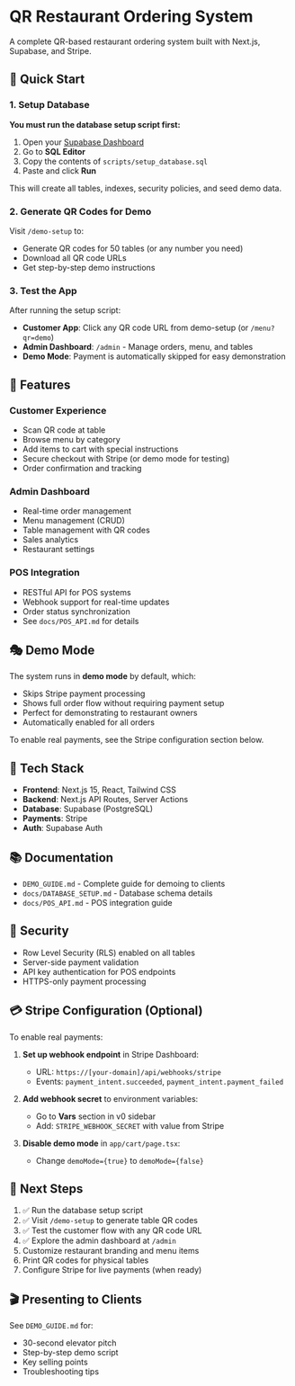 # QR Restaurant Ordering System

A complete QR-based restaurant ordering system built with Next.js, Supabase, and Stripe.

## 🚀 Quick Start

### 1. Setup Database

**You must run the database setup script first:**

1. Open your [Supabase Dashboard](https://supabase.com/dashboard)
2. Go to **SQL Editor**
3. Copy the contents of `scripts/setup_database.sql`
4. Paste and click **Run**

This will create all tables, indexes, security policies, and seed demo data.

### 2. Generate QR Codes for Demo

Visit `/demo-setup` to:
- Generate QR codes for 50 tables (or any number you need)
- Download all QR code URLs
- Get step-by-step demo instructions

### 3. Test the App

After running the setup script:
- **Customer App**: Click any QR code URL from demo-setup (or `/menu?qr=demo`)
- **Admin Dashboard**: `/admin` - Manage orders, menu, and tables
- **Demo Mode**: Payment is automatically skipped for easy demonstration

## 📱 Features

### Customer Experience
- Scan QR code at table
- Browse menu by category
- Add items to cart with special instructions
- Secure checkout with Stripe (or demo mode for testing)
- Order confirmation and tracking

### Admin Dashboard
- Real-time order management
- Menu management (CRUD)
- Table management with QR codes
- Sales analytics
- Restaurant settings

### POS Integration
- RESTful API for POS systems
- Webhook support for real-time updates
- Order status synchronization
- See `docs/POS_API.md` for details

## 🎭 Demo Mode

The system runs in **demo mode** by default, which:
- Skips Stripe payment processing
- Shows full order flow without requiring payment setup
- Perfect for demonstrating to restaurant owners
- Automatically enabled for all orders

To enable real payments, see the Stripe configuration section below.

## 🔧 Tech Stack

- **Frontend**: Next.js 15, React, Tailwind CSS
- **Backend**: Next.js API Routes, Server Actions
- **Database**: Supabase (PostgreSQL)
- **Payments**: Stripe
- **Auth**: Supabase Auth

## 📚 Documentation

- `DEMO_GUIDE.md` - Complete guide for demoing to clients
- `docs/DATABASE_SETUP.md` - Database schema details
- `docs/POS_API.md` - POS integration guide

## 🔐 Security

- Row Level Security (RLS) enabled on all tables
- Server-side payment validation
- API key authentication for POS endpoints
- HTTPS-only payment processing

## 💳 Stripe Configuration (Optional)

To enable real payments:

1. **Set up webhook endpoint** in Stripe Dashboard:
   - URL: `https://[your-domain]/api/webhooks/stripe`
   - Events: `payment_intent.succeeded`, `payment_intent.payment_failed`

2. **Add webhook secret** to environment variables:
   - Go to **Vars** section in v0 sidebar
   - Add: `STRIPE_WEBHOOK_SECRET` with value from Stripe

3. **Disable demo mode** in `app/cart/page.tsx`:
   - Change `demoMode={true}` to `demoMode={false}`

## 🎯 Next Steps

1. ✅ Run the database setup script
2. ✅ Visit `/demo-setup` to generate table QR codes
3. ✅ Test the customer flow with any QR code URL
4. ✅ Explore the admin dashboard at `/admin`
5. Customize restaurant branding and menu items
6. Print QR codes for physical tables
7. Configure Stripe for live payments (when ready)

## 🎬 Presenting to Clients

See `DEMO_GUIDE.md` for:
- 30-second elevator pitch
- Step-by-step demo script
- Key selling points
- Troubleshooting tips
